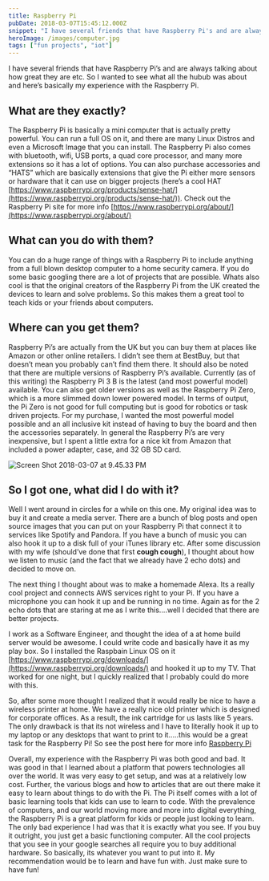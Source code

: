 ```yaml
---
title: Raspberry Pi
pubDate: 2018-03-07T15:45:12.000Z
snippet: "I have several friends that have Raspberry Pi's and are always talking about how great they are etc. So I wanted to see what all the hubub was about and here's basically my experience wi"
heroImage: /images/computer.jpg
tags: ["fun projects", "iot"]
---
```


I have several friends that have Raspberry Pi’s and are always talking about how great they are etc. So I wanted to see what all the hubub was about and here’s basically my experience with the Raspberry Pi.

## What are they exactly?

The Raspberry Pi is basically a mini computer that is actually pretty powerful. You can run a full OS on it, and there are many Linux Distros and even a Microsoft Image that you can install. The Raspberry Pi also comes with bluetooth, wifi, USB ports, a quad core processor, and many more extensions so it has a lot of options. You can also purchase accessories and “HATS” which are basically extensions that give the Pi either more sensors or hardware that it can use on bigger projects (here’s a cool HAT [https://www.raspberrypi.org/products/sense-hat/](https://www.raspberrypi.org/products/sense-hat/)). Check out the Raspberry Pi site for more info [https://www.raspberrypi.org/about/](https://www.raspberrypi.org/about/)

## What can you do with them?

You can do a huge range of things with a Raspberry Pi to include anything from a full blown desktop computer to a home security camera. If you do some basic googling there are a lot of projects that are possible. Whats also cool is that the original creators of the Raspberry Pi from the UK created the devices to learn and solve problems. So this makes them a great tool to teach kids or your friends about computers.

## Where can you get them?

Raspberry Pi’s are actually from the UK but you can buy them at places like Amazon or other online retailers. I didn’t see them at BestBuy, but that doesn’t mean you probably can’t find them there. It should also be noted that there are multiple versions of Raspberry Pi’s available. Currently (as of this writing) the Raspberry Pi 3 B is the latest (and most powerful model) available. You can also get older versions as well as the Raspberry Pi Zero, which is a more slimmed down lower powered model. In terms of output, the Pi Zero is not good for full computing but is good for robotics or task driven projects. For my purchase, I wanted the most powerful model possible and an all inclusive kit instead of having to buy the board and then the accessories separately. In general the Raspberry Pi’s are very inexpensive, but I spent a little extra for a nice kit from Amazon that included a power adapter, case, and 32 GB SD card.

![Screen Shot 2018-03-07 at 9.45.33 PM](/images/screen-shot-2018-03-07-at-9-45-33-pm.png)

## So I got one, what did I do with it?

Well I went around in circles for a while on this one. My original idea was to buy it and create a media server. There are a bunch of blog posts and open source images that you can put on your Raspberry Pi that connect it to services like Spotify and Pandora. If you have a bunch of music you can also hook it up to a disk full of your iTunes library etc. After some discussion with my wife (should’ve done that first **cough cough**), I thought about how we listen to music (and the fact that we already have 2 echo dots) and decided to move on.

The next thing I thought about was to make a homemade Alexa. Its a really cool project and connects AWS services right to your Pi. If you have a microphone you can hook it up and be running in no time. Again as for the 2 echo dots that are staring at me as I write this….well I decided that there are better projects.

I work as a Software Engineer, and thought the idea of a at home build server would be awesome. I could write code and basically have it as my play box. So I installed the Raspbain Linux OS on it [https://www.raspberrypi.org/downloads/](https://www.raspberrypi.org/downloads/) and hooked it up to my TV. That worked for one night, but I quickly realized that I probably could do more with this.

So, after some more thought I realized that it would really be nice to have a wireless printer at home. We have a really nice old printer which is designed for corporate offices. As a result, the ink cartridge for us lasts like 5 years. The only drawback is that its not wireless and I have to literally hook it up to my laptop or any desktops that want to print to it…..this would be a great task for the Raspberry Pi! So see the post here for more info [Raspberry Pi](https://atevans85.wordpress.com/2018/03/07/raspberry-pi/)

Overall, my experience with the Raspberry Pi was both good and bad. It was good in that I learned about a platform that powers technologies all over the world. It was very easy to get setup, and was at a relatively low cost. Further, the various blogs and how to articles that are out there make it easy to learn about things to do with the Pi. The Pi itself comes with a lot of basic learning tools that kids can use to learn to code. With the prevalence of computers, and our world moving more and more into digital everything, the Raspberry Pi is a great platform for kids or people just looking to learn. The only bad experience I had was that it is exactly what you see. If you buy it outright, you just get a basic functioning computer. All the cool projects that you see in your google searches all require you to buy additional hardware. So basically, its whatever you want to put into it. My recommendation would be to learn and have fun with. Just make sure to have fun!
